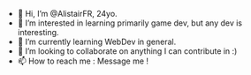 - 👋 Hi, I’m @AlistairFR, 24yo.
- 👀 I’m interested in learning primarily game dev, but any dev is interesting.
- 🌱 I’m currently learning WebDev in general.
- 💞️ I’m looking to collaborate on anything I can contribute in :)
- 📫 How to reach me : Message me !

<!---
AlistairFR/AlistairFR is a ✨ special ✨ repository because its `README.md` (this file) appears on your GitHub profile.
You can click the Preview link to take a look at your changes.
--->
